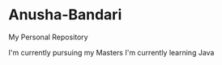 # Anusha-Bandari
My Personal Repository

I'm currently pursuing my Masters
I'm currently learning Java
